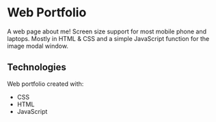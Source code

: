 # Web Portfolio
A web page about me!
Screen size support for most mobile phone and laptops.
Mostly in HTML & CSS and a simple JavaScript function for the image modal window.

## Technologies
Web portfolio created with:
- CSS
- HTML
- JavaScript
